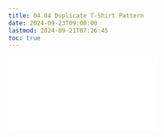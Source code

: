 ```yaml
---
title: 04.04 Duplicate T-Shirt Pattern
date: 2024-09-23T09:00:00
lastmod: 2024-09-21T07:26:45
toc: true
---
```


![link to included file contents](../../../../sewing/how-to-duplicate-a-t-shirt-pattern.md)
